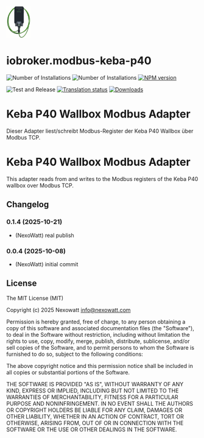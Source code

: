<img src="admin/modbus-keba-p40.svg" width="64">

# iobroker.modbus-keba-p40

![Number of Installations](http://iobroker.live/badges/modbus-keba-p40-installed.svg)
![Number of Installations](http://iobroker.live/badges/modbus-keba-p40-stable.svg)
[![NPM version](http://img.shields.io/npm/v/iobroker.modbus-keba-p40.svg)](https://www.npmjs.com/package/iobroker.modbus-keba-p40)

![Test and Release](https://github.com/ioBroker/iobroker.modbus-keba-p40/workflows/Test%20and%20Release/badge.svg)
[![Translation status](https://weblate.iobroker.net/widgets/adapters/-/modbus-keba-p40/svg-badge.svg)](https://weblate.iobroker.net/engage/adapters/?utm_source=widget)
[![Downloads](https://img.shields.io/npm/dm/iobroker.modbus-keba-p40.svg)](https://www.npmjs.com/package/iobroker.modbus-keba-p40)

# Keba P40 Wallbox Modbus Adapter

Dieser Adapter liest/schreibt Modbus-Register der Keba P40 Wallbox über Modbus TCP.  

# Keba P40 Wallbox Modbus Adapter

This adapter reads from and writes to the Modbus registers of the Keba P40 wallbox over Modbus TCP.

<!--
	### **WORK IN PROGRESS**
-->
## Changelog
### 0.1.4 (2025-10-21)
* (NexoWatt) real publish

### 0.0.4 (2025-10-08)
* (NexoWatt) initial commit

## License
The MIT License (MIT)

Copyright (c) 2025 Nexowatt <info@nexowatt.com>

Permission is hereby granted, free of charge, to any person obtaining a copy
of this software and associated documentation files (the "Software"), to deal
in the Software without restriction, including without limitation the rights
to use, copy, modify, merge, publish, distribute, sublicense, and/or sell
copies of the Software, and to permit persons to whom the Software is
furnished to do so, subject to the following conditions:

The above copyright notice and this permission notice shall be included in
all copies or substantial portions of the Software.

THE SOFTWARE IS PROVIDED "AS IS", WITHOUT WARRANTY OF ANY KIND, EXPRESS OR
IMPLIED, INCLUDING BUT NOT LIMITED TO THE WARRANTIES OF MERCHANTABILITY,
FITNESS FOR A PARTICULAR PURPOSE AND NONINFRINGEMENT. IN NO EVENT SHALL THE
AUTHORS OR COPYRIGHT HOLDERS BE LIABLE FOR ANY CLAIM, DAMAGES OR OTHER
LIABILITY, WHETHER IN AN ACTION OF CONTRACT, TORT OR OTHERWISE, ARISING FROM,
OUT OF OR IN CONNECTION WITH THE SOFTWARE OR THE USE OR OTHER DEALINGS IN
THE SOFTWARE.

